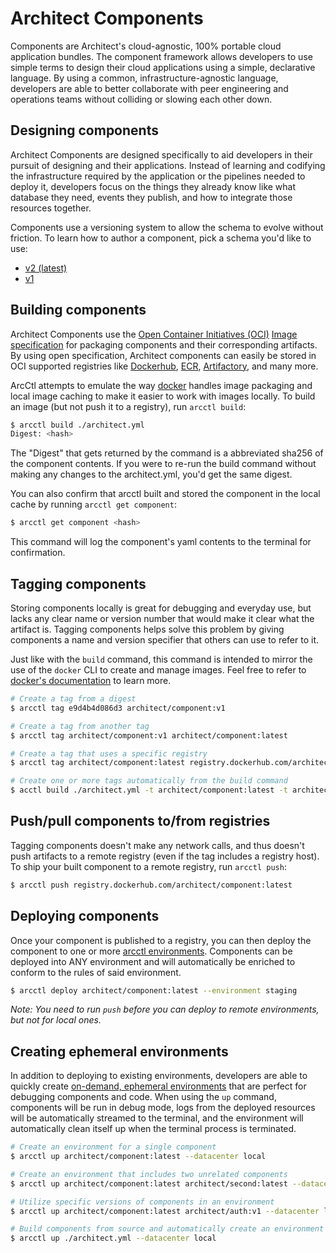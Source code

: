 # Architect Components

Components are Architect's cloud-agnostic, 100% portable cloud application bundles. The component
framework allows developers to use simple terms to design their cloud applications using a simple,
declarative language. By using a common, infrastructure-agnostic language, developers are able to
better collaborate with peer engineering and operations teams without colliding or slowing each
other down.

## Designing components

Architect Components are designed specifically to aid developers in their pursuit of designing and
their applications. Instead of learning and codifying the infrastructure required by the application
or the pipelines needed to deploy it, developers focus on the things they already know like what
database they need, events they publish, and how to integrate those resources together.

Components use a versioning system to allow the schema to evolve without friction. To learn how to
author a component, pick a schema you'd like to use:

- [v2 (latest)](./v2/)
- [v1](./v1/)

## Building components

Architect Components use the [Open Container Initiatives (OCI)](https://opencontainers.org/)
[Image specification](https://github.com/opencontainers/image-spec) for packaging components and their
corresponding artifacts. By using open specification, Architect components can easily be stored in OCI
supported registries like [Dockerhub](https://hub.docker.com/), [ECR](https://aws.amazon.com/ecr/),
[Artifactory](https://jfrog.com/artifactory/), and many more.

ArcCtl attempts to emulate the way [docker](https://docker.com/) handles image packaging and local image
caching to make it easier to work with images locally. To build an image (but not push it to a registry),
run `arcctl build`:

```sh
$ arcctl build ./architect.yml
Digest: <hash>
```

The "Digest" that gets returned by the command is a abbreviated sha256 of the component contents.
If you were to re-run the build command without making any changes to the architect.yml, you'd get
the same digest.

You can also confirm that arcctl built and stored the component in the local cache by running
`arcctl get component`:

```sh
$ arcctl get component <hash>
```

This command will log the component's yaml contents to the terminal for confirmation.

## Tagging components

Storing components locally is great for debugging and everyday use, but lacks any clear name or
version number that would make it clear what the artifact is. Tagging components helps solve this
problem by giving components a name and version specifier that others can use to refer to it.

Just like with the `build` command, this command is intended to mirror the use of the `docker`
CLI to create and manage images. Feel free to refer to [docker's documentation](https://docs.docker.com/engine/reference/commandline/tag/)
to learn more.

```sh
# Create a tag from a digest
$ arcctl tag e9d4b4d086d3 architect/component:v1

# Create a tag from another tag
$ arcctl tag architect/component:v1 architect/component:latest

# Create a tag that uses a specific registry
$ arcctl tag architect/component:latest registry.dockerhub.com/architect/component:latest

# Create one or more tags automatically from the build command
$ acctl build ./architect.yml -t architect/component:latest -t architect/component:v1
```

## Push/pull components to/from registries

Tagging components doesn't make any network calls, and thus doesn't push artifacts to a remote
registry (even if the tag includes a registry host). To ship your built component to a remote
registry, run `arcctl push`:

```sh
$ arcctl push registry.dockerhub.com/architect/component:latest
```

## Deploying components

Once your component is published to a registry, you can then deploy the component to one
or more [arcctl environments](../environments/). Components can be deployed into ANY
environment and will automatically be enriched to conform to the rules of said environment.

```sh
$ arcctl deploy architect/component:latest --environment staging
```

_Note: You need to run `push` before you can deploy to remote environments, but not for local
ones._

## Creating ephemeral environments

In addition to deploying to existing environments, developers are able to quickly create
[on-demand, ephemeral environments](../environments/README.md#ephemeral-environments) that
are perfect for debugging components and code. When using the `up` command, components will
be run in debug mode, logs from the deployed resources will be automatically streamed to
the terminal, and the environment will automatically clean itself up when the terminal
process is terminated.

```sh
# Create an environment for a single component
$ arcctl up architect/component:latest --datacenter local

# Create an environment that includes two unrelated components
$ arcctl up architect/component:latest architect/second:latest --datacenter local

# Utilize specific versions of components in an environment
$ arcctl up architect/component:latest architect/auth:v1 --datacenter local

# Build components from source and automatically create an environment
$ arcctl up ./architect.yml --datacenter local
```
